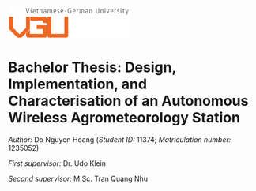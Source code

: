 ![](https://github.com/Dreamy-Z3r0/VGUThesis-AutonomousWirelessAgrometeorologyStation/blob/main/VGU%20logo.gif)

# Bachelor Thesis: Design, Implementation, and Characterisation of an Autonomous Wireless Agrometeorology Station

*Author:* Do Nguyen Hoang (*Student ID:* 11374; *Matriculation number:* 1235052)

*First supervisor:* Dr. Udo Klein

*Second supervisor:* M.Sc. Tran Quang Nhu